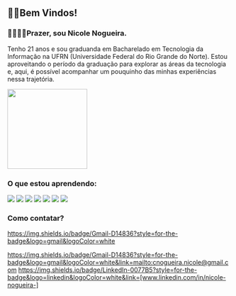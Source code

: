## 👋🏼Bem Vindos!

### 🫱🏻‍🫲🏽Prazer, sou Nicole Nogueira. 
Tenho 21 anos e sou graduanda em Bacharelado em Tecnologia da Informação na UFRN (Universidade Federal do Rio Grande do Norte).
Estou aproveitando o período da graduação para explorar as áreas da tecnologia e, aqui, é possível acompanhar um pouquinho das minhas experiências nessa trajetória.

 <img height="180em" src="https://github-readme-stats.vercel.app/api/top-langs/?username=nicolecnogueira&layout=donut&theme=cobalt"/>

### O que estou aprendendo:

 <img src="https://cdn.jsdelivr.net/gh/devicons/devicon@latest/icons/python/python-original.svg" />
 <img src="https://cdn.jsdelivr.net/gh/devicons/devicon@latest/icons/arduino/arduino-original.svg" />
 <img src="https://cdn.jsdelivr.net/gh/devicons/devicon@latest/icons/c/c-original.svg" />
 <img src="https://cdn.jsdelivr.net/gh/devicons/devicon@latest/icons/canva/canva-original.svg" />
 <img src="https://cdn.jsdelivr.net/gh/devicons/devicon@latest/icons/cplusplus/cplusplus-original.svg" />
 <img src="https://cdn.jsdelivr.net/gh/devicons/devicon@latest/icons/git/git-original.svg" />
 <img src="https://cdn.jsdelivr.net/gh/devicons/devicon@latest/icons/java/java-original.svg" />
          

### Como contatar?

https://img.shields.io/badge/Gmail-D14836?style=for-the-badge&logo=gmail&logoColor=white

https://img.shields.io/badge/Gmail-D14836?style=for-the-badge&logo=gmail&logoColor=white&link=mailto:cnogueira.nicole@gmail.com
https://img.shields.io/badge/LinkedIn-0077B5?style=for-the-badge&logo=linkedin&logoColor=white&link=[www.linkedin.com/in/nicole-nogueira-]




